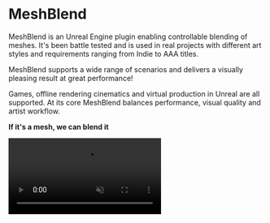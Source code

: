 # MeshBlend


MeshBlend is an Unreal Engine plugin enabling controllable blending of meshes. It's been battle tested and is used in real projects with different art styles and requirements ranging from Indie to AAA titles.

MeshBlend supports a wide range of scenarios and delivers a visually pleasing result at great performance!

Games, offline rendering cinematics and virtual production in Unreal are all supported. At its core MeshBlend balances performance, visual quality and artist workflow.

**If it's a mesh, we can blend it**

<video src="./MeshBlend_Rock_Clip.mp4" autoplay muted loop />


## Where to buy

Due to popular demand I've started providing [Custom Studio License](<./Knowledgebase/Custom Studio License.md>) to studios. 
<br>
<br>
MeshBlend is not yet available on **Fab**, but it will release on soon! 
<br>
In the meantime join the [Discord](https://discord.gg/sX48CssHWM) or follow me on [Bluesky](https://bsky.app/profile/hallatore.bsky.social) or [Twitter](https://x.com/toreler) to be notified when it launches!

## Playable demo

The demo showcases different usages and allows you to evaluate visual quality as well as performance.

[Download link](https://drive.google.com/file/d/1BOzZkNZaa3oVsfl1yqchq9VoSyjKFb1F/view)

## Discord Community

Have questions or wonder what MeshBlend can do? Join the Discord to see the latest!

<iframe src="https://discord.com/widget?id=1279047221362294964&theme=dark" width="350" height="500" allowtransparency="true" frameborder="0" sandbox="allow-popups allow-popups-to-escape-sandbox allow-same-origin allow-scripts"></iframe>